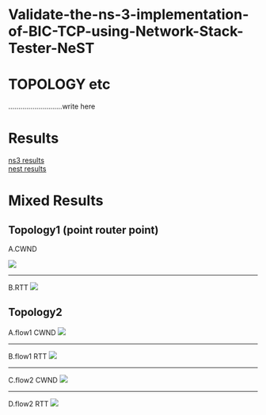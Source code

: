 
# Validate-the-ns-3-implementation-of-BIC-TCP-using-Network-Stack-Tester-NeST

# TOPOLOGY etc
...........................write here
# Results
  <a href="https://github.com/cn14/Validate-the-ns-3-implementation-of-BIC-TCP-using-Network-Stack-Tester-NeST/tree/main/nest"> ns3 results</a>   
  <a href="https://github.com/cn14/Validate-the-ns-3-implementation-of-BIC-TCP-using-Network-Stack-Tester-NeST/tree/main/ns3"> nest results</a> 
 

# Mixed Results

## Topology1 (point router point)

  A.CWND
 
<img src="https://github.com/cn14/Validate-the-ns-3-implementation-of-BIC-TCP-using-Network-Stack-Tester-NeST/blob/main/results-mixed%20plots/prp%20topology/TcpBic-prp-CWND.png">

 <hr>
  B.RTT
  
  <img src="https://github.com/cn14/Validate-the-ns-3-implementation-of-BIC-TCP-using-Network-Stack-Tester-NeST/blob/main/results-mixed%20plots/prp%20topology/TcpBic-prp-RTT.png" >
  
 ## Topology2
 
 A.flow1 CWND
 <img src="https://github.com/cn14/Validate-the-ns-3-implementation-of-BIC-TCP-using-Network-Stack-Tester-NeST/blob/main/results-mixed%20plots/topology2/TcpBic-flow1-tcp-cwnd.jpg" >
 <hr>
 B.flow1 RTT
  <img src="https://github.com/cn14/Validate-the-ns-3-implementation-of-BIC-TCP-using-Network-Stack-Tester-NeST/blob/main/results-mixed%20plots/topology2/TcpBic-flow1-tcp-rtt.jpg" >
 <hr>
 C.flow2 CWND
   <img src="https://github.com/cn14/Validate-the-ns-3-implementation-of-BIC-TCP-using-Network-Stack-Tester-NeST/blob/main/results-mixed%20plots/topology2/TcpBic-flow2-tcp-cwnd.jpg" >
 <hr>
D.flow2 RTT
   <img src="https://github.com/cn14/Validate-the-ns-3-implementation-of-BIC-TCP-using-Network-Stack-Tester-NeST/blob/main/results-mixed%20plots/topology2/TcpBic-flow2-tcp-rtt.jpg" >




